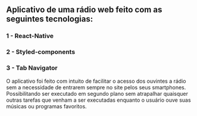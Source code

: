 ## Aplicativo de uma rádio web feito com as seguintes tecnologias:

### 1 - React-Native
### 2 - Styled-components
### 3 - Tab Navigator
O aplicativo foi feito com intuito de facilitar o acesso dos ouvintes a rádio sem a necessidade de entrarem sempre no site pelos seus smartphones. Possibilitando ser executado em segundo plano sem atrapalhar quaisquer outras tarefas que venham a ser executadas enquanto o usuário ouve suas músicas ou programas favoritos.
